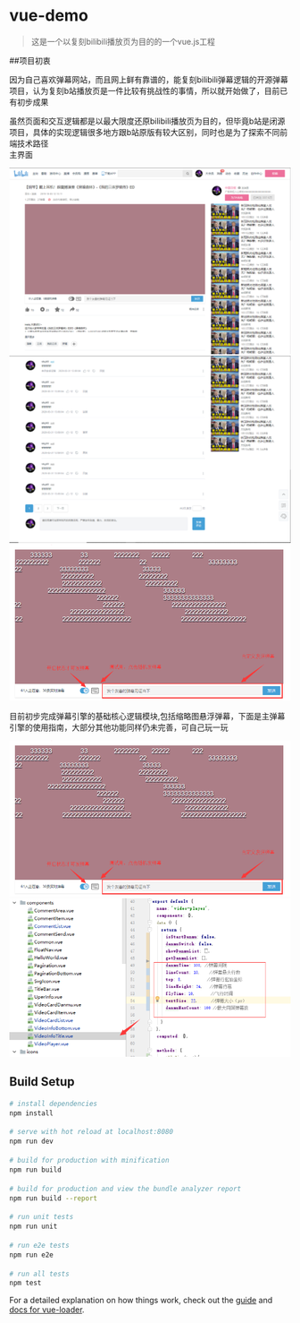 # vue-demo

>  这是一个以复刻bilibili播放页为目的的一个vue.js工程

##项目初衷
  <p>因为自己喜欢弹幕网站，而且网上鲜有靠谱的，能复刻bilibili弹幕逻辑的开源弹幕项目，认为复刻b站播放页是一件比较有挑战性的事情，所以就开始做了，目前已有初步成果</br>
  <p>虽然页面和交互逻辑都是以最大限度还原bilibili播放页为目的，但毕竟b站是闭源项目，具体的实现逻辑很多地方跟b站原版有较大区别，同时也是为了探索不同前端技术路径</br>
  主界面</br>
  
  ![](https://github.com/skyj10/vue-demo/blob/master/readme/main1.png)
  ![](https://github.com/skyj10/vue-demo/blob/master/readme/main2.png)
  ![](https://github.com/skyj10/vue-demo/blob/master/readme/danmu.png)
  <p>目前初步完成弹幕引擎的基础核心逻辑模块,包括缩略图悬浮弹幕，下面是主弹幕引擎的使用指南，大部分其他功能同样仍未完善，可自己玩一玩</br>
 
  ![](https://github.com/skyj10/vue-demo/blob/master/readme/danmu.png)
  ![](https://github.com/skyj10/vue-demo/blob/master/readme/danmCode.png)

## Build Setup

``` bash
# install dependencies
npm install

# serve with hot reload at localhost:8080
npm run dev

# build for production with minification
npm run build

# build for production and view the bundle analyzer report
npm run build --report

# run unit tests
npm run unit

# run e2e tests
npm run e2e

# run all tests
npm test
```

For a detailed explanation on how things work, check out the [guide](http://vuejs-templates.github.io/webpack/) and [docs for vue-loader](http://vuejs.github.io/vue-loader).
